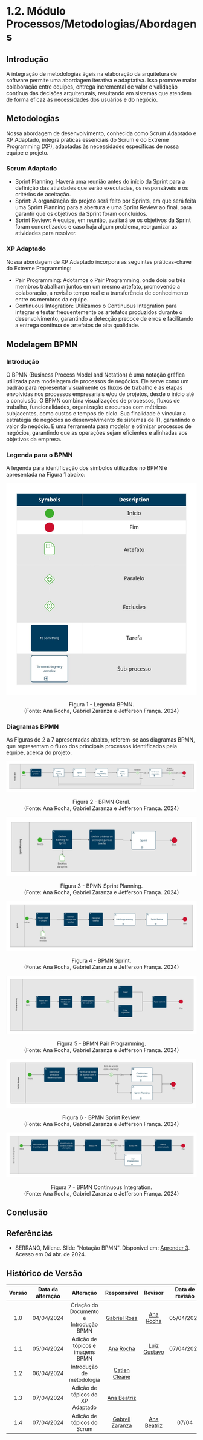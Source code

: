 # 1.2. Módulo Processos/Metodologias/Abordagens

<!-- Foco_4: Metodologia (Modelagem BPMN & Escolhas Metodológicas)

Entrega Mínima: Modelagem BPMN, evidenciando algumas escolhas metodológicas utilizadas pela equipe nessa primeira entrega.

Apresentação (em sala) explicando o detalhamento metodológico desenhado, com: (i) rastro claro aos membros participantes (MOSTRAR QUADRO DE PARTICIPAÇÕES & COMMITS); (ii) justificativas & senso crítico sobre as escolhas metodológicas adotadas para o projeto; (iii) breve apresentação da modelagem em BPMN, e (iv) comentários gerais sobre o trabalho em equipe. Tempo da Apresentação: +/- 5min. Recomendação: Apresentar diretamente via Wiki ou GitPages do Projeto. Baixar os conteúdos com antecedência, evitando problemas de internet no momento de exposição nas Dinâmicas de Avaliação.

A Wiki ou GitPages do Projeto deve conter um tópico dedicado ao Módulo Processos/Metodologias/Abordagens, com modelagem BPMN, histórico de versões, referências, e demais detalhamentos gerados pela equipe nesse escopo.

Demais orientações disponíveis nas Diretrizes (vide Moodle). -->

## Introdução

A integração de metodologias ágeis na elaboração da arquitetura de software permite uma abordagem iterativa e adaptativa. Isso promove maior colaboração entre equipes, entrega incremental de valor e validação contínua das decisões arquiteturais, resultando em sistemas que atendem de forma eficaz às necessidades dos usuários e do negócio.

## Metodologias

Nossa abordagem de desenvolvimento, conhecida como Scrum Adaptado e XP Adaptado, integra práticas essenciais do Scrum e do Extreme Programming (XP), adaptadas às necessidades específicas de nossa equipe e projeto.

### Scrum Adaptado

- Sprint Planning: Haverá uma reunião antes do início da Sprint para a definição das atividades que serão executadas, os responsáveis e os critérios de aceitação.
- Sprint: A organização do projeto será feito por Sprints, em que será feita uma Sprint Planning para a abertura e uma Sprint Review ao final, para garantir que os objetivos da Sprint foram concluídos.
- Sprint Review: A equipe, em reunião, avaliará se os objetivos da Sprint foram concretizados e caso haja algum problema, reorganizar as atividades para resolver.

### XP Adaptado

Nossa abordagem de XP Adaptado incorpora as seguintes práticas-chave do Extreme Programming:

- Pair Programming: Adotamos o Pair Programming, onde dois ou três membros trabalham juntos em um mesmo artefato, promovendo a colaboração, a revisão tempo real e a transferência de conhecimento entre os membros da equipe.
- Continuous Integration: Utilizamos o Continuous Integration para integrar e testar frequentemente os artefatos produzidos durante o desenvolvimento, garantindo a detecção precoce de erros e facilitando a entrega contínua de artefatos de alta qualidade.

## Modelagem BPMN

### Introdução

O BPMN (Business Process Model and Notation) é uma notação gráfica utilizada para modelagem de processos de negócios. Ele serve como um padrão para representar visualmente os fluxos de trabalho e as etapas envolvidas nos processos empresariais e/ou de projetos, desde o início até a conclusão. O BPMN combina visualizações de processos, fluxos de trabalho, funcionalidades, organização e recursos com métricas subjacentes, como custos e tempos de ciclo. Sua finalidade é vincular a estratégia de negócios ao desenvolvimento de sistemas de TI, garantindo o valor do negócio. É uma ferramenta para modelar e otimizar processos de negócios, garantindo que as operações sejam eficientes e alinhadas aos objetivos da empresa.

### Legenda para o BPMN

A legenda para identificação dos símbolos utilizados no BPMN é apresentada na Figura 1 abaixo:

![Legenda](../assets/img/bpmn/0legenda.jpg)

<div style="text-align: center;">
  <p>Figura 1 - Legenda BPMN. </br> (Fonte: Ana Rocha, Gabriel Zaranza e Jefferson França. 2024)</p>
</div>

### Diagramas BPMN

As Figuras de 2 a 7 apresentadas abaixo, referem-se aos diagramas BPMN, que representam o fluxo dos principais processos identificados pela equipe, acerca do projeto.

<!-- BPMN GERAL -->
![BPMNGeral](../assets/img/bpmn/1geral.jpg)

<div style="text-align: center;">
  <p>Figura 2 - BPMN Geral. </br> (Fonte: Ana Rocha, Gabriel Zaranza e Jefferson França. 2024)</p>
</div>

<!-- SPRINT PLANNING -->
![SprintPlanning](../assets/img/bpmn/2sprint_planning.jpg)

<div style="text-align: center;">
  <p>Figura 3 - BPMN Sprint Planning. </br> (Fonte: Ana Rocha, Gabriel Zaranza e Jefferson França. 2024)</p>
</div>

<!-- SPRINT -->
![Sprint](../assets/img/bpmn/3sprint.jpg)

<div style="text-align: center;">
  <p>Figura 4 - BPMN Sprint. </br> (Fonte: Ana Rocha, Gabriel Zaranza e Jefferson França. 2024)</p>
</div>

<!-- PAIR PROGRAMMING -->
![PairProgramming](../assets/img/bpmn/4pair_programming.jpg)

<div style="text-align: center;">
  <p>Figura 5 - BPMN Pair Programming. </br> (Fonte: Ana Rocha, Gabriel Zaranza e Jefferson França. 2024)</p>
</div>

<!-- SPRINT REVIEW -->
![SprintReview](../assets/img/bpmn/5sprint_review.jpg)

<div style="text-align: center;">
  <p>Figura 6 - BPMN Sprint Review. </br> (Fonte: Ana Rocha, Gabriel Zaranza e Jefferson França. 2024)</p>
</div>

<!-- CONTINUOUS INTEGRATION -->
![ContinuousIntegration](../assets/img/bpmn/6continuous_integration.jpg)

<div style="text-align: center;">
  <p>Figura 7 - BPMN Continuous Integration. </br> (Fonte: Ana Rocha, Gabriel Zaranza e Jefferson França. 2024)</p>
</div>

## Conclusão

## Referências

- SERRANO, Milene. Slide "Notação BPMN". Disponível em: [Aprender 3](https://aprender3.unb.br/pluginfile.php/2790232/mod_label/intro/Arquitetura%20e%20Desenho%20de%20software%20-%20Aula%20BPMN%20Exemplos%20-%20Profa.%20Milene.pdf). Acesso em 04 abr. de 2024. </br>

## Histórico de Versão

| Versão | Data da alteração |             Alteração             |                   Responsável                   |                     Revisor                     | Data de revisão |
| :----: | :---------------: | :-------------------------------: | :---------------------------------------------: | :---------------------------------------------: | :-------------: |
|  1.0   | 04/04/2024 |         Criação do Documento e Introdução BPMN    | [Gabriel Rosa](https://github.com/gabrielrosa09) | [Ana Rocha](https://github.com/anaaroch) | 05/04/2024 |
|  1.1   | 05/04/2024 |         Adição de tópicos e imagens BPMN          | [Ana Rocha](https://github.com/anaaroch) | [Luiz Gustavo](https://github.com/Luiz-GL-Campos) | 07/04/2024 |
|  1.2   | 06/04/2024 |         Introdução de metodologia                 | [Catlen Cleane](https://github.com/catlenc) |||
|  1.3   | 07/04/2024 |         Adição de tópicos do XP Adaptado          | [Ana Beatriz](https://github.com/a) |||
|  1.4   | 07/04/2024 |         Adição de tópicos do Scrum                | [Gabreil Zaranza](https://github.com/GZaranza) |[Ana Beatriz](https://github.com/a)|07/04|
